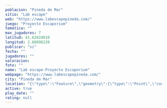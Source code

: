 ```yaml
---
poblacion: "Pineda de Mar"
sitio: "Lab escape"
web: "https://www.labescapepineda.com/"
juego: "Proyecto Escaporium"
tematica: ""
max_jugadores: 7
latitud: 41.62824010
longitud: 2.68898220
publicar: "si"
fecha: ""
jugadores: ""
valoracion: 
foto: ""
name: "Lab escape-Proyecto Escaporium"
webpage: "https://www.labescapepineda.com/"
city: "Pineda de Mar"
location: "{\"type\":\"Feature\",\"geometry\":{\"type\":\"Point\",\"coordinates\":[2.6889822,41.6282401]}}"
active: true
play_date: ""
rating: null
---
```

